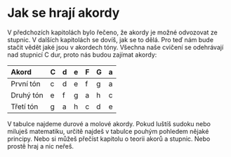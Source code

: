 # Jak se hrají akordy

V předchozích kapitolách bylo řečeno, že akordy je možné odvozovat ze stupnic. V dalších kapitolách se dovíš, jak se to dělá. Pro teď nám bude stačit vědět jaké jsou v akordech tóny. Všechna naše cvičení se odehrávají nad stupnicí C dur, proto nás budou zajímat akordy:

| Akord | C | d | e | F | G | a |
| :--- | :--- | :--- | :--- | :--- | :--- | :--- |
| První tón | c | d | e | f | g | a |
| Druhý tón | e | f | g | a | h | c |
| Třetí tón | g | a | h | c | d | e |

V tabulce najdeme durové a molové akordy. Pokud luštíš sudoku nebo miluješ matematiku, určitě najdeš v tabulce pouhým pohledem nějaké principy. Nebo si můžeš přečíst kapitolu o teorii akorů a stupnic. Nebo prostě hraj a nic neřeš.

### 



